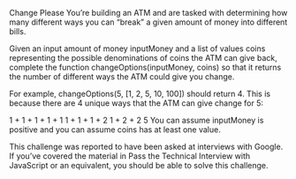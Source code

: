 Change Please
You’re building an ATM and are tasked with determining how many different ways you can “break” a given amount of money into different bills.

Given an input amount of money inputMoney and a list of values coins representing the possible denominations of coins the ATM can give back, complete the function changeOptions(inputMoney, coins) so that it returns the number of different ways the ATM could give you change.

For example, changeOptions(5, [1, 2, 5, 10, 100]) should return 4. This is because there are 4 unique ways that the ATM can give change for 5:

1 + 1 + 1 + 1 + 1
1 + 1 + 1 + 2
1 + 2 + 2
5
You can assume inputMoney is positive and you can assume coins has at least one value.

This challenge was reported to have been asked at interviews with Google. If you’ve covered the material in Pass the Technical Interview with JavaScript or an equivalent, you should be able to solve this challenge.